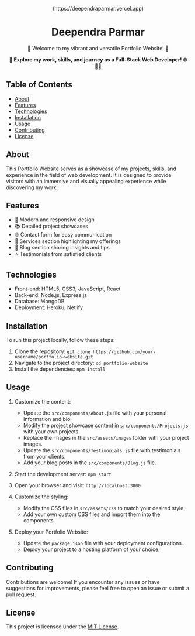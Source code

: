 <p align="center">
  (https://deependraparmar.vercel.app)
</p>

<h1 align="center">Deependra Parmar</h1>

<p align="center">
  🌟 Welcome to my vibrant and versatile Portfolio Website! 🌟
</p>

<p align="center">
  <strong>🚀 Explore my work, skills, and journey as a Full-Stack Web Developer! 🌐👩‍💻</strong>
</p>

## Table of Contents

- [About](#about)
- [Features](#features)
- [Technologies](#technologies)
- [Installation](#installation)
- [Usage](#usage)
- [Contributing](#contributing)
- [License](#license)

## About

This Portfolio Website serves as a showcase of my projects, skills, and experience in the field of web development. It is designed to provide visitors with an immersive and visually appealing experience while discovering my work.

## Features

- 🎨 Modern and responsive design
- 📚 Detailed project showcases
- 🌐 Contact form for easy communication
- 💼 Services section highlighting my offerings
- 📝 Blog section sharing insights and tips
- ⭐ Testimonials from satisfied clients

## Technologies

- Front-end: HTML5, CSS3, JavaScript, React
- Back-end: Node.js, Express.js
- Database: MongoDB
- Deployment: Heroku, Netlify

## Installation

To run this project locally, follow these steps:

1. Clone the repository: `git clone https://github.com/your-username/portfolio-website.git`
2. Navigate to the project directory: `cd portfolio-website`
3. Install the dependencies: `npm install`

## Usage

1. Customize the content:
   - Update the `src/components/About.js` file with your personal information and bio.
   - Modify the project showcase content in `src/components/Projects.js` with your own projects.
   - Replace the images in the `src/assets/images` folder with your project images.
   - Update the `src/components/Testimonials.js` file with testimonials from your clients.
   - Add your blog posts in the `src/components/Blog.js` file.

2. Start the development server: `npm start`

3. Open your browser and visit: `http://localhost:3000`

4. Customize the styling:
   - Modify the CSS files in `src/assets/css` to match your desired style.
   - Add your own custom CSS files and import them into the components.

5. Deploy your Portfolio Website:
   - Update the `package.json` file with your deployment configurations.
   - Deploy your project to a hosting platform of your choice.

## Contributing

Contributions are welcome! If you encounter any issues or have suggestions for improvements, please feel free to open an issue or submit a pull request.

## License

This project is licensed under the [MIT License](LICENSE).

